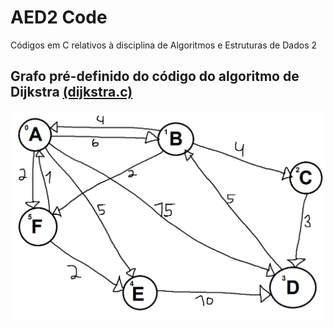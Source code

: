 # AED2 Code
Códigos em C relativos à disciplina de Algoritmos e Estruturas de Dados 2

## Grafo pré-definido do código do algoritmo de Dijkstra [(dijkstra.c)](https://github.com/LeonardoGuths/aed2-code/blob/main/dijkstra.c)
![Grafo Dijkstra](https://raw.githubusercontent.com/LeonardoGuths/aed2-code/main/dijkstra-graph.png)